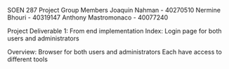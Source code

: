 SOEN 287 Project
Group Members
Joaquin Nahman - 40270510
Nermine Bhouri - 40319147
Anthony Mastromonaco - 40077240


Project Deliverable 1:
From end implementation
Index:
Login page for both users and administrators


Overview:
Browser for both users and administrators
Each have access to different tools






